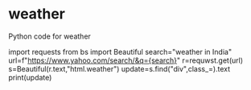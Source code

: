 # weather
Python code for weather


import requests
from bs import Beautiful
search="weather in India"
url=f"https://www.yahoo.com/search/&q={search}"
r=requwst.get(url)
s=Beautiful(r.text,"html.weather")
update=s.find("div",class_=).text
print(update)
